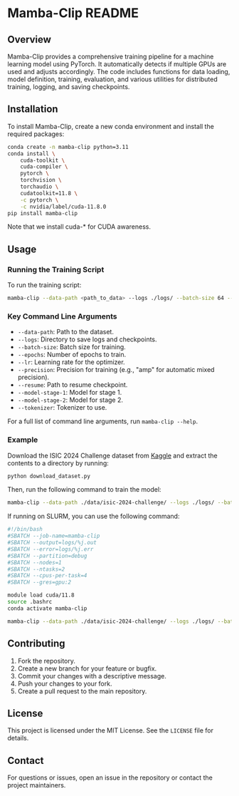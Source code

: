 # Mamba-Clip README

## Overview

Mamba-Clip provides a comprehensive training pipeline for a machine learning model using PyTorch. It automatically detects if multiple GPUs are used and adjusts accordingly. The code includes functions for data loading, model definition, training, evaluation, and various utilities for distributed training, logging, and saving checkpoints.

## Installation

To install Mamba-Clip, create a new conda environment and install the required packages:
```sh
conda create -n mamba-clip python=3.11
conda install \
    cuda-toolkit \
    cuda-compiler \
    pytorch \
    torchvision \
    torchaudio \
    cudatoolkit=11.8 \
    -c pytorch \
    -c nvidia/label/cuda-11.8.0
pip install mamba-clip
```
Note that we install cuda-* for CUDA awareness.

## Usage

### Running the Training Script

To run the training script:

```sh
mamba-clip --data-path <path_to_data> --logs ./logs/ --batch-size 64 --epochs 10
```

### Key Command Line Arguments

- `--data-path`: Path to the dataset.
- `--logs`: Directory to save logs and checkpoints.
- `--batch-size`: Batch size for training.
- `--epochs`: Number of epochs to train.
- `--lr`: Learning rate for the optimizer.
- `--precision`: Precision for training (e.g., "amp" for automatic mixed precision).
- `--resume`: Path to resume checkpoint.
- `--model-stage-1`: Model for stage 1.
- `--model-stage-2`: Model for stage 2.
- `--tokenizer`: Tokenizer to use.

For a full list of command line arguments, run `mamba-clip --help`.

### Example

Download the ISIC 2024 Challenge dataset from
[Kaggle](https://www.kaggle.com/c/siim-isic-melanoma-classification/data) and extract
the contents to a directory by running:

```sh
python download_dataset.py
```

Then, run the following command to train the model:

```sh
mamba-clip --data-path ./data/isic-2024-challenge/ --logs ./logs/ --batch-size 64 --epochs 10 --lr 1e-4 --precision amp --model-stage-1 microsoft/BiomedCLIP-PubMedBERT_256-vit_base_patch16_224 --model-stage-2 ClipClassifier --tokenizer hf-hub:microsoft/BiomedCLIP-PubMedBERT_256-vit_base_patch16_224
```

If running on SLURM, you can use the following command:

```sh
#!/bin/bash
#SBATCH --job-name=mamba-clip
#SBATCH --output=logs/%j.out
#SBATCH --error=logs/%j.err
#SBATCH --partition=debug
#SBATCH --nodes=1
#SBATCH --ntasks=2
#SBATCH --cpus-per-task=4
#SBATCH --gres=gpu:2

module load cuda/11.8
source .bashrc
conda activate mamba-clip

mamba-clip --data-path ./data/isic-2024-challenge/ --logs ./logs/ --batch-size 64 --epochs 10 --lr 1e-4 --precision amp --model-stage-1 microsoft/BiomedCLIP-PubMedBERT_256-vit_base_patch16_224 --model-stage-2 ClipClassifier --tokenizer hf-hub:microsoft/BiomedCLIP-PubMedBERT_256-vit_base_patch16_224
```

## Contributing

1. Fork the repository.
2. Create a new branch for your feature or bugfix.
3. Commit your changes with a descriptive message.
4. Push your changes to your fork.
5. Create a pull request to the main repository.

## License

This project is licensed under the MIT License. See the `LICENSE` file for details.

## Contact

For questions or issues, open an issue in the repository or contact the project maintainers.
